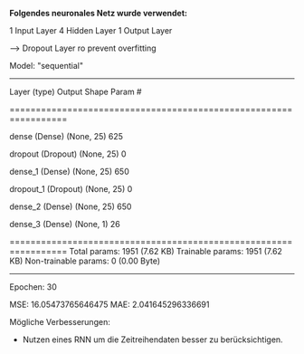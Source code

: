 **Folgendes neuronales Netz wurde verwendet:**


1 Input Layer
4 Hidden Layer
1 Output Layer

--> Dropout Layer ro prevent overfitting


Model: "sequential"
_________________________________________________________________

 Layer (type)                Output Shape              Param #   
 
=================================================================

 dense (Dense)               (None, 25)                625       
                                                                 
 dropout (Dropout)           (None, 25)                0         
                                                                 
 dense_1 (Dense)             (None, 25)                650       
                                                                 
 dropout_1 (Dropout)         (None, 25)                0         
                                                                 
 dense_2 (Dense)             (None, 25)                650       
                                                                 
 dense_3 (Dense)             (None, 1)                 26            
                                                                 
=================================================================
Total params: 1951 (7.62 KB)
Trainable params: 1951 (7.62 KB)
Non-trainable params: 0 (0.00 Byte)
_________________________________________________________________

Epochen: 30

MSE:  16.05473765646475
MAE:  2.041645296336691

Mögliche Verbesserungen: 
- Nutzen eines RNN um die Zeitreihendaten besser zu berücksichtigen.
